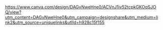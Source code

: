 https://www.canva.com/design/DAGvNweHne0/ACVnJ1iv52tcpkGKOqSJOQ/view?utm_content=DAGvNweHne0&utm_campaign=designshare&utm_medium=link2&utm_source=uniquelinks&utlId=h928c15f155
